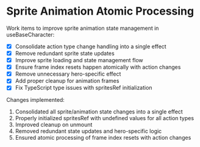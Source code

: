 # Sprite Animation Atomic Processing

Work items to improve sprite animation state management in useBaseCharacter:

- [x] Consolidate action type change handling into a single effect
- [x] Remove redundant sprite state updates
- [x] Improve sprite loading and state management flow
- [x] Ensure frame index resets happen atomically with action changes
- [x] Remove unnecessary hero-specific effect
- [x] Add proper cleanup for animation frames
- [x] Fix TypeScript type issues with spritesRef initialization

Changes implemented:
1. Consolidated all sprite/animation state changes into a single effect
2. Properly initialized spritesRef with undefined values for all action types
3. Improved cleanup on unmount
4. Removed redundant state updates and hero-specific logic
5. Ensured atomic processing of frame index resets with action changes

